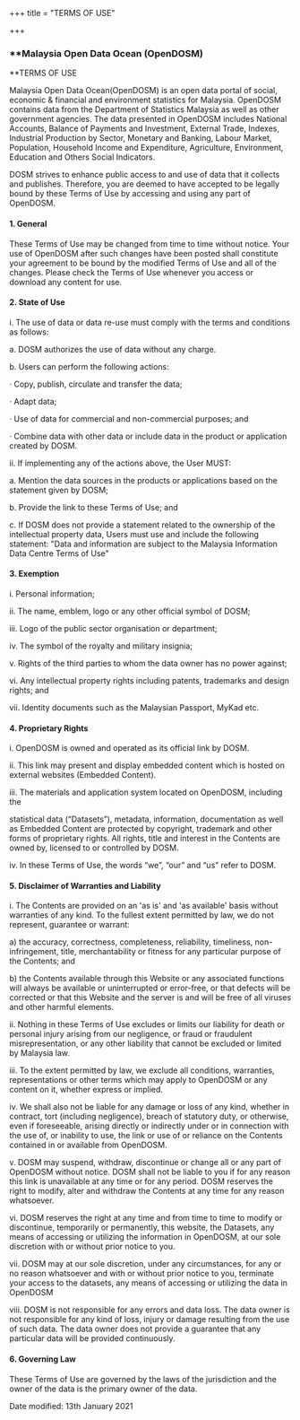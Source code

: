 +++
title = "TERMS OF USE"

+++
### **Malaysia Open Data Ocean (OpenDOSM)   
**TERMS OF USE

Malaysia Open Data Ocean(OpenDOSM) is an open data portal of social, economic & financial and environment statistics for Malaysia. OpenDOSM contains data from the Department of Statistics Malaysia as well as other government agencies. The data presented in OpenDOSM includes National Accounts, Balance of Payments and Investment, External Trade, Indexes, Industrial Production by Sector, Monetary and Banking, Labour Market, Population, Household Income and Expenditure, Agriculture, Environment, Education and Others Social Indicators.

DOSM strives to enhance public access to and use of data that it collects and publishes. Therefore, you are deemed to have accepted to be legally bound by these Terms of Use by accessing and using any part of OpenDOSM.

#### 1. General

These Terms of Use may be changed from time to time without notice. Your use of OpenDOSM after such changes have been posted shall constitute your agreement to be bound by the modified Terms of Use and all of the changes. Please check the Terms of Use whenever you access or download any content for use.

#### 2. State of Use

i. The use of data or data re-use must comply with the terms and conditions as follows:

a. DOSM authorizes the use of data without any charge.

b. Users can perform the following actions:

· Copy, publish, circulate and transfer the data;

· Adapt data;

· Use of data for commercial and non-commercial purposes; and

· Combine data with other data or include data in the product or application created by DOSM.

ii. If implementing any of the actions above, the User MUST:

a. Mention the data sources in the products or applications based on the statement given by DOSM;

b. Provide the link to these Terms of Use; and

c. If DOSM does not provide a statement related to the ownership of the intellectual property data, Users must use and include the following statement: "Data and information are subject to the Malaysia Information Data Centre Terms of Use"

#### 3. Exemption

i. Personal information;

ii. The name, emblem, logo or any other official symbol of DOSM;

iii. Logo of the public sector organisation or department;

iv. The symbol of the royalty and military insignia;

v. Rights of the third parties to whom the data owner has no power against;

vi. Any intellectual property rights including patents, trademarks and design rights; and

vii. Identity documents such as the Malaysian Passport, MyKad etc.

#### 4. Proprietary Rights

i. OpenDOSM is owned and operated as its official link by DOSM.

ii. This link may present and display embedded content which is hosted on external websites (Embedded Content).

iii. The materials and application system located on OpenDOSM, including the

statistical data (“Datasets”), metadata, information, documentation as well as Embedded Content are protected by copyright, trademark and other forms of proprietary rights. All rights, title and interest in the Contents are owned by, licensed to or controlled by DOSM.

iv. In these Terms of Use, the words “we”, “our” and “us” refer to DOSM.

#### 5. Disclaimer of Warranties and Liability

i. The Contents are provided on an 'as is' and 'as available' basis without warranties of any kind. To the fullest extent permitted by law, we do not represent, guarantee or warrant:

a) the accuracy, correctness, completeness, reliability, timeliness, non- infringement, title, merchantability or fitness for any particular purpose of the Contents; and

b) the Contents available through this Website or any associated functions will always be available or uninterrupted or error-free, or that defects will be corrected or that this Website and the server is and will be free of all viruses and other harmful elements.

ii. Nothing in these Terms of Use excludes or limits our liability for death or personal injury arising from our negligence, or fraud or fraudulent misrepresentation, or any other liability that cannot be excluded or limited by Malaysia law.

iii. To the extent permitted by law, we exclude all conditions, warranties, representations or other terms which may apply to OpenDOSM or any content on it, whether express or implied.

iv. We shall also not be liable for any damage or loss of any kind, whether in contract, tort (including negligence), breach of statutory duty, or otherwise, even if foreseeable, arising directly or indirectly under or in connection with the use of, or inability to use, the link or use of or reliance on the Contents contained in or available from OpenDOSM.

v. DOSM may suspend, withdraw, discontinue or change all or any part of OpenDOSM without notice. DOSM shall not be liable to you if for any reason this link is unavailable at any time or for any period. DOSM reserves the right to modify, alter and withdraw the Contents at any time for any reason whatsoever.

vi. DOSM reserves the right at any time and from time to time to modify or discontinue, temporarily or permanently, this website, the Datasets, any means of accessing or utilizing the information in OpenDOSM, at our sole discretion with or without prior notice to you.

vii. DOSM may at our sole discretion, under any circumstances, for any or no reason whatsoever and with or without prior notice to you, terminate your access to the datasets, any means of accessing or utilizing the data in OpenDOSM

viii. DOSM is not responsible for any errors and data loss. The data owner is not responsible for any kind of loss, injury or damage resulting from the use of such data. The data owner does not provide a guarantee that any particular data will be provided continuously.

#### 6. Governing Law

These Terms of Use are governed by the laws of the jurisdiction and the owner of the data is the primary owner of the data.

Date modified: 13th January 2021